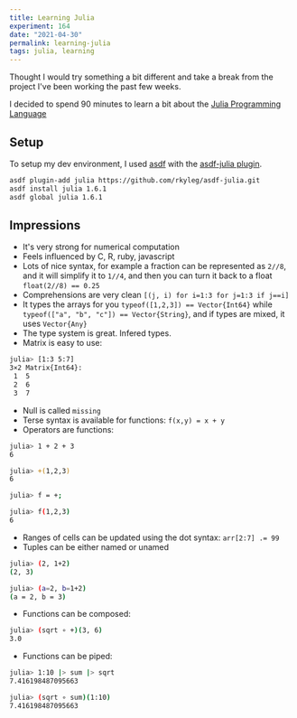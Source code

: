 ```yaml
---
title: Learning Julia
experiment: 164
date: "2021-04-30"
permalink: learning-julia
tags: julia, learning
---
```


Thought I would try something a bit different and take a break from the project I've been working the past few weeks.

I decided to spend 90 minutes to learn a bit about the [Julia Programming Language](https://julialang.org)

## Setup

To setup my dev environment, I used [asdf](https://github.com/asdf-vm/asdf) with the [asdf-julia plugin](https://github.com/rkyleg/asdf-julia).

```bash
asdf plugin-add julia https://github.com/rkyleg/asdf-julia.git
asdf install julia 1.6.1
asdf global julia 1.6.1
```

## Impressions

- It's very strong for numerical computation
- Feels influenced by C, R, ruby, javascript
- Lots of nice syntax, for example a fraction can be represented as `2//8`, and it will simplify it to `1//4`, and then you can turn it back to a float `float(2//8) == 0.25`
- Comprehensions are very clean `[(j, i) for i=1:3 for j=1:3 if j==i]`
- It types the arrays for you `typeof([1,2,3]) == Vector{Int64}` while `typeof(["a", "b", "c"]) == Vector{String}`, and if types are mixed, it uses `Vector{Any}`
- The type system is great. Infered types.
- Matrix is easy to use:

```bash
julia> [1:3 5:7]
3×2 Matrix{Int64}:
 1  5
 2  6
 3  7
```

- Null is called `missing`
- Terse syntax is available for functions: `f(x,y) = x + y`
- Operators are functions:

```bash
julia> 1 + 2 + 3
6

julia> +(1,2,3)
6

julia> f = +;

julia> f(1,2,3)
6
```

- Ranges of cells can be updated using the dot syntax: `arr[2:7] .= 99`
- Tuples can be either named or unamed

```bash
julia> (2, 1+2)
(2, 3)

julia> (a=2, b=1+2)
(a = 2, b = 3)
```

- Functions can be composed:

```bash
julia> (sqrt ∘ +)(3, 6)
3.0
```

- Functions can be piped:

```bash
julia> 1:10 |> sum |> sqrt
7.416198487095663

julia> (sqrt ∘ sum)(1:10)
7.416198487095663
```
